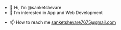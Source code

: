 - 👋 Hi, I’m @sanketshevare
- 👀 I’m interested in App and Web Development
<!-- - 🌱 I’m currently learning  
- 💞️ I’m looking to collaborate on ... -->
- 📫 How to reach me sanketshevare7675@gmail.com

<!---
sanketshevare/sanketshevare is a ✨ special ✨ repository because its `README.md` (this file) appears on your GitHub profile.
You can click the Preview link to take a look at your changes.
--->
